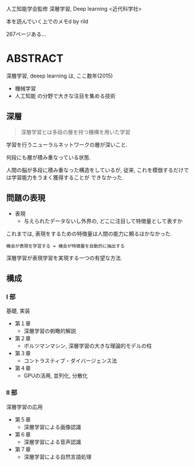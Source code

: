 人工知能学会監修
深層学習, Deep learning
<近代科学社>

本を読んでいく上でのメモd
by rild

267ページある...

# ABSTRACT
深層学習, deeep learning は, ここ数年(2015)
- 機械学習
- 人工知能
の分野で大きな注目を集める技術

## 深層
> 深層学習とは多段の層を持つ機構を用いた学習

学習を行うニューラルネットワークの層が深いこと.

何段にも層が積み重なっている状態.

人間の脳が多段に積み重なった構造をしているが,
従来, これを模倣するだけでは学習能力をうまく獲得することが
できなかった.

## 問題の表現

- 表現
    - 与えられたデータないし外界の, どこに注目して特徴量として表すか

これまでは, 表現をするための特徴量は人間の能力に頼るほかなかった.

`機会が表現を学習する = 機会が特徴量を自動的に抽出する`

深層学習が表現学習を実現する一つの有望な方法.

## 構成

### I 部
基礎, 実装

- 第１章
  - 深層学習の俯瞰的解説
- 第２章
  - ボルツマンマシン, 深層学習の大きな理論的モデルの柱
- 第３章
  - コントラスティブ・ダイバージェンス法
- 第４章
  - GPUの活用, 並列化, 分散化

### II 部
深層学習の応用

- 第５章
  - 深層学習による画像認識
- 第６章
  - 深層学習による音声認識
- 第７章
  - 深層学習による自然言語処理
